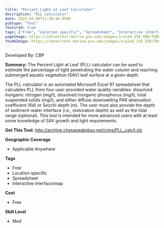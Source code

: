 ```yaml
---
title: "Percent Light at Leaf Calculator"
description: "PLL calculator"
date: 2022-02-08T11:30:44-0500
pubtype: "Tool"
featured: true
tags: ["Free", "Location specific", "Spreadsheet", "Interactive interface/map"]
pageImage: https://cbtooltest.marisa.psu.edu/images/scaled_250_400/TOOLID_33.1_ScreenCapture-1.png
thumbImage: https://cbtooltest.marisa.psu.edu/images/scaled_156_250/TOOLID_33.1_ScreenCapture-1.png
---
```

Developed By: CBP

**Summary:** The Percent Light at Leaf (PLL) calculator can be used to estimate the percentage of light penetrating the water column and reaching submerged aquatic vegetation (SAV) leaf surface at a given depth.   

The PLL calculator is an automated Microsoft Excel 97 spreadsheet that calculates PLL from four user-provided water quality variables: dissolved inorganic nitrogen (mg/l), dissolved inorganic phosphorus (mg/l), total suspended solids (mg/l), and either diffuse downwelling PAR attenuation coefficient (Kd) or Secchi depth (m). The user must also provide the depth of sediment-water interface (i.e., restoration depth) as well as the tidal range (optional). This tool is intended for more advanced users with at least some knowledge of SAV growth and light requirements. 



__**Get This Tool:**__ http://archive.chesapeakebay.net/cims/PLL_calcII.xls

__**Geographic Coverage**__
- Applicable Anywhere

__**Tags**__
-  Free
-  Location specific
-  Spreadsheet
-  Interactive interface/map

__**Cost**__
- Free

__**Skill Level**__
- Med
